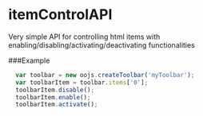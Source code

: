 itemControlAPI
==============

Very simple API for controlling html items with enabling/disabling/activating/deactivating functionalities

###Example

```javascript
  var toolbar = new oojs.createToolbar('myToolbar');
  var toolbarItem = toolbar.items['0'];
  toolbarItem.disable();
  toolbarItem.enable();
  toolbarItem.activate();
```